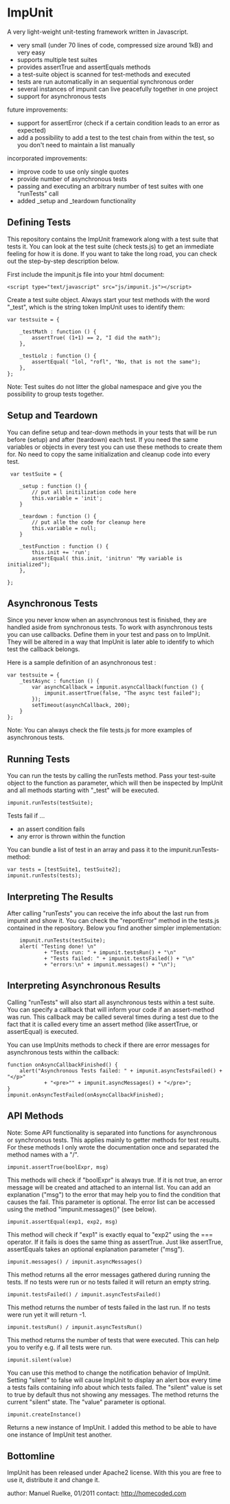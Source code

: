 ImpUnit
=======

A very light-weight unit-testing framework written in Javascript.

* very small (under 70 lines of code, compressed size around 1kB) and very easy
* supports multiple test suites
* provides assertTrue and assertEquals methods
* a test-suite object is scanned for test-methods and executed
* tests are run automatically in an sequential synchronous order
* several instances of impunit can live peacefully together in one project
* support for asynchronous tests

future improvements:

* support for assertError (check if a certain condition leads to an error as expected)
* add a possibility to add a test to the test chain from within the test, so you don't need to maintain a list manually

incorporated improvements:

* improve code to use only single quotes
* provide number of asynchronous tests
* passing and executing an arbitrary number of test suites with one "runTests" call
* added _setup and _teardown functionality

Defining Tests
--------------

This repository contains the ImpUnit framework along with a test suite that tests 
it. You can look at the test suite (check tests.js) to get an immediate feeling for how
it is done. If you want to take the long road, you can check out the step-by-step
description below.

First include the impunit.js file into your html document:

	<script type="text/javascript" src="js/impunit.js"></script>

Create a test suite object. Always start your test methods with the word "_test", which is the string
token ImpUnit uses to identify them:

	var testsuite = {

		_testMath : function () {
			assertTrue( (1+1) == 2, "I did the math");
		},

		_testLolz : function () {
			assertEqual( "lol, "rofl", "No, that is not the same");
		},
	};

Note: Test suites do not litter the global namespace and give you the possibility 
to group tests together.

Setup and Teardown
------------------

You can define setup and tear-down methods in your tests that will be run before (setup) and after (teardown) each test.
If you need the same variables or objects in every test you can use these methods to create them for. No need to copy
the same initialization and cleanup code into every test.


	 var testSuite = {

	    _setup : function () {
	        // put all initilization code here
	        this.variable = 'init';
	    }

	    _teardown : function () {
	        // put alle the code for cleanup here
	        this.variable = null;
	    }

 		_testFunction : function () {
 			this.init += 'run';
 			assertEqual( this.init, 'initrun' "My variable is initialized");
 		},

 	};


Asynchronous Tests
------------------

Since you never know when an asynchronous test is finished, they are handled aside 
from synchronous tests. To work with asynchronous tests you can use callbacks.
Define them in your test and pass on to ImpUnit. They will be altered in
a way that ImpUnit is later able to identify to which test the callback belongs.

Here is a sample definition of an asynchronous test :

	var testsuite = {
        _testAsync : function () {
			var asynchCallback = impunit.asyncCallback(function () {
				impunit.assertTrue(false, "The async test failed");
			});
			setTimeout(asynchCallback, 200);
        }	
	};     
	
Note: You can always check the file tests.js for more examples of asynchronous
tests. 	

Running Tests
-------------

You can run the tests by calling the runTests method. Pass your test-suite
object to the function as parameter, which will then be inspected by ImpUnit and
all methods starting with "_test" will be executed.

	impunit.runTests(testSuite);

Tests fail if ...

* an assert condition fails	
* any error is thrown within the function

You can bundle a list of test in an array and pass it to the impunit.runTests-method:

    var tests = [testSuite1, testSuite2];
	impunit.runTests(tests);


Interpreting The Results
------------------------

After calling "runTests" you can receive the info about the last run from
impunit and show it. You can check the "reportError" method in the tests.js
contained in the repository. Below you find another simpler implementation:

        impunit.runTests(testSuite);
        alert( "Testing done! \n"
                + "Tests run: " + impunit.testsRun() + "\n"
                + "Tests failed: " + impunit.testsFailed() + "\n"
                + "errors:\n" + impunit.messages() + "\n");

Interpreting Asynchronous Results
---------------------------------

Calling "runTests" will also start all asynchronous tests within a test suite.
You can specify a callback that will inform your code if an assert-method
was run. This callback may be called several times during a test due to the fact
that it is called every time an assert method (like assertTrue, or assertEqual)
is executed.

You can use ImpUnits methods to check if there are error messages for asynchronous tests
within the callback:
	
	function onAsyncCallbackFinished() {
		alert("Asynchronous Tests failed: "	+ impunit.asyncTestsFailed() + "</p>"
				+ "<pre>"" + impunit.asyncMessages() + "</pre>";
	}  
	impunit.onAsyncTestFailed(onAsyncCallbackFinished);
	

API Methods
-----------

Note: Some API functionality is separated into functions for asynchronous or
synchronous tests. This applies mainly to getter methods for test results.
For these methods I only wrote the documentation once and separated the
method names with a "/". 

	impunit.assertTrue(boolExpr, msg)

This methods will check if "boolExpr" is always true. If it is not true, an error 
message will be created and attached to an internal list. You can add an 
explanation ("msg") to the error that may help you to find the condition that 
causes the fail. This parameter is optional. The error list can be accessed 
using the method "impunit.messages()" (see below).

	impunit.assertEqual(exp1, exp2, msg)
	
This method will check if "exp1" is exactly equal to "exp2" using the === operator. 
If it fails is does the same thing as assertTrue. Just like assertTrue, 
assertEquals takes an optional explanation parameter ("msg").

	impunit.messages() / impunit.asyncMessages()

This method returns all the error messages gathered during running the tests.
If no tests were run or no tests failed it will return an empty string.

	impunit.testsFailed() / impunit.asyncTestsFailed()
	
This method returns the number of tests failed in the last run. If no tests were 
run yet it will return -1.

	impunit.testsRun() / impunit.asyncTestsRun()
	
This method returns the number of tests that were executed. This can help you 
to verify e.g. if all tests were run.

	impunit.silent(value)

You can use this method to change the notification behavior of ImpUnit. Setting
"silent" to false will cause ImpUnit to display an alert box every time a 
tests fails containing info about which tests failed. The "silent" value is
set to true by default thus not showing any messages. The method returns the
current "silent" state. The "value" parameter is optional. 

	impunit.createInstance()

Returns a new instance of ImpUnit. I added this method to be able to have one
instance of ImpUnit test another.


Bottomline
----------

ImpUnit has been released under Apache2 license. With this you are free to
use it, distribute it and change it.

author: Manuel Ruelke, 01/2011
contact: http://homecoded.com